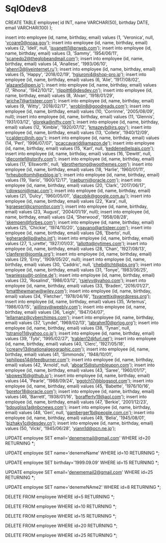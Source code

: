 # SqlOdev8

CREATE TABLE employee(
id INT, 
name VARCHAR(50), 
birthday DATE, 
email VARCHAR(100)
);



insert into employee (id, name, birthday, email) values (1, 'Veronica', null, 'vcoare0@noaa.gov');
insert into employee (id, name, birthday, email) values (2, 'Idell', null, 'isvanetti1@prweb.com');
insert into employee (id, name, birthday, email) values (3, 'Sammy', '1954/06/11', 'scanedo2@theglobeandmail.com');
insert into employee (id, name, birthday, email) values (4, 'Anallese', '1993/06/10', 'ahenri3@liveinternet.ru');
insert into employee (id, name, birthday, email) values (5, 'Happy', '2018/02/19', 'hgiuroni4@shop-pro.jp');
insert into employee (id, name, birthday, email) values (6, 'Alie', '1917/08/02', 'alazare5@pen.io');
insert into employee (id, name, birthday, email) values (7, 'Rhona', '1942/10/12', 'rlippitt6@desdev.cn');
insert into employee (id, name, birthday, email) values (8, 'Alvan', '1918/01/29', 'ariche7@artisteer.com');
insert into employee (id, name, birthday, email) values (9, 'Witty', '2018/02/17', 'wroblin8@goodreads.com');
insert into employee (id, name, birthday, email) values (10, 'Corrinne', '2005/08/09', null);
insert into employee (id, name, birthday, email) values (11, 'Glennis', '1931/03/12', 'gloreka@nifty.com');
insert into employee (id, name, birthday, email) values (12, 'Kimble', '1920/07/12', 'kmazeyb@irs.gov');
insert into employee (id, name, birthday, email) values (13, 'Collete', '1940/12/09', 'ccalderc@nih.gov');
insert into employee (id, name, birthday, email) values (14, 'Perl', '1996/07/07', 'pcaccavarid@amazon.de');
insert into employee (id, name, birthday, email) values (15, 'Karl', null, 'keddene@elpais.com');
insert into employee (id, name, birthday, email) values (16, 'Dewitt', null, 'dlecontef@storify.com');
insert into employee (id, name, birthday, email) values (17, 'Ellsworth', null, 'ebrothertong@woothemes.com');
insert into employee (id, name, birthday, email) values (18, 'Harlie', '1960/01/11', 'hrheubottomh@exblog.jp');
insert into employee (id, name, birthday, email) values (19, 'Ilario', '1900/12/17', 'iraeburni@oracle.com');
insert into employee (id, name, birthday, email) values (20, 'Clark', '2017/06/17', 'cdowsonj@mac.com');
insert into employee (id, name, birthday, email) values (21, 'Dulcy', '1960/05/01', 'djacobik@google.com.au');
insert into employee (id, name, birthday, email) values (22, 'Kara', null, 'kgraeserl@csmonitor.com');
insert into employee (id, name, birthday, email) values (23, 'August', '2004/01/19', null);
insert into employee (id, name, birthday, email) values (24, 'Sherwood', '1958/08/28', 'skempen@forbes.com');
insert into employee (id, name, birthday, email) values (25, 'Chickie', '1974/10/20', 'cgavano@artisteer.com');
insert into employee (id, name, birthday, email) values (26, 'Eberto', null, 'egherardellip@who.int');
insert into employee (id, name, birthday, email) values (27, 'L;urette', '1927/01/03', 'lallottq@nytimes.com');
insert into employee (id, name, birthday, email) values (28, 'Chan', '1927/08/13', 'clanferer@joomla.org');
insert into employee (id, name, birthday, email) values (29, 'Erny', '1909/05/20', null);
insert into employee (id, name, birthday, email) values (30, 'Caddric', null, 'chebditcht@pbs.org');
insert into employee (id, name, birthday, email) values (31, 'Tonye', '1983/06/25', 'twanlessu@t-online.de');
insert into employee (id, name, birthday, email) values (32, 'Rosalind', '1986/03/12', 'rsielyv@yahoo.com');
insert into employee (id, name, birthday, email) values (33, 'Braden', '2016/01/27', 'bmatthewmanw@wiley.com');
insert into employee (id, name, birthday, email) values (34, 'Fletcher', '1978/04/16', 'fsvanettix@wordpress.org');
insert into employee (id, name, birthday, email) values (35, 'Artemus', '1986/03/15', 'ajillinsy@weebly.com');
insert into employee (id, name, birthday, email) values (36, 'Leigh', '1947/04/07', 'lellamanz@cyberchimps.com');
insert into employee (id, name, birthday, email) values (37, 'Lyndel', '1969/02/13', 'labrahm10@prlog.org');
insert into employee (id, name, birthday, email) values (38, 'Tynan', null, 'tstranio11@yahoo.co.jp');
insert into employee (id, name, birthday, email) values (39, 'Tybi', '1995/02/27', 'trablen12@furl.net');
insert into employee (id, name, birthday, email) values (40, 'Clerc', '1927/05/18', 'ccreany13@nationalgeographic.com');
insert into employee (id, name, birthday, email) values (41, 'Simmonds', '1948/10/01', 'sphilipps14@feedburner.com');
insert into employee (id, name, birthday, email) values (42, 'Arnold', null, 'aboar15@stumbleupon.com');
insert into employee (id, name, birthday, email) values (43, 'Saree', '1960/01/17', 'sbowes16@github.io');
insert into employee (id, name, birthday, email) values (44, 'Pearle', '1988/09/24', 'pgotch17@blogspot.com');
insert into employee (id, name, birthday, email) values (45, 'Babette', '1976/10/16', 'bpretor18@oracle.com');
insert into employee (id, name, birthday, email) values (46, 'Barrett', '1938/01/16', 'borafferty19@aol.com');
insert into employee (id, name, birthday, email) values (47, 'Berkie', '2001/12/23', 'bdougliss1a@nbcnews.com');
insert into employee (id, name, birthday, email) values (48, 'Geri', null, 'gamberger1b@people.com.cn');
insert into employee (id, name, birthday, email) values (49, 'Belia', '1945/08/01', 'bizhaky1c@desdev.cn');
insert into employee (id, name, birthday, email) values (50, 'Vicki', '1945/06/28', 'vjann1d@ocn.ne.jp');



UPDATE employee
SET email='denememail@gmail.com'
WHERE id=20
RETURNING *;

UPDATE employee
SET name='denemeName'
WHERE id=10
RETURNING *;

UPDATE employee
SET birthday='1999.09.09'
WHERE id=15
RETURNING *;

UPDATE employee
SET email='denememail2@gmail.com'
WHERE id=25
RETURNING *;

UPDATE employee
SET name='denemeNAme2'
WHERE id=8
RETURNING *;






DELETE FROM employee
WHERE id=5
RETURNING *;

DELETE FROM employee
WHERE id=10
RETURNING *;

DELETE FROM employee
WHERE id=15
RETURNING *;

DELETE FROM employee
WHERE id=20
RETURNING *;

DELETE FROM employee
WHERE id=25
RETURNING *;

